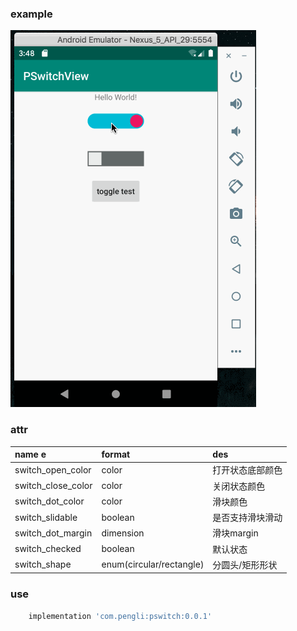 ### example

 ![](https://github.com/muzixiaosi/PSwitchView/blob/master/others/example.gif)

### attr

| name               e| format                   | des      |
|:-------------------|:-------------------------|:---------|
| switch_open_color  | color                    | 打开状态底部颜色 |
| switch_close_color | color                    | 关闭状态颜色   |
| switch_dot_color   | color                    | 滑块颜色     |
| switch_slidable    | boolean                  | 是否支持滑块滑动 |
| switch_dot_margin  | dimension                | 滑块margin |
| switch_checked     | boolean                  | 默认状态     |
| switch_shape       | enum(circular/rectangle) | 分圆头/矩形形状 |


### use

```gradle
    implementation 'com.pengli:pswitch:0.0.1'
```
